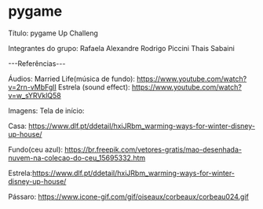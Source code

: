 # pygame

Título: pygame Up Challeng

Integrantes do grupo:
Rafaela Alexandre
Rodrigo Piccini
Thais Sabaini 



---Referências---

Áudios:
Married Life(música de fundo): https://www.youtube.com/watch?v=2rn-vMbFglI
Estrela (sound effect): https://www.youtube.com/watch?v=w_sYRVklQ58 


Imagens:
Tela de início: 

Casa: https://www.dlf.pt/ddetail/hxiJRbm_warming-ways-for-winter-disney-up-house/

Fundo(ceu azul): https://br.freepik.com/vetores-gratis/mao-desenhada-nuvem-na-colecao-do-ceu_15695332.htm

Estrela:https://www.dlf.pt/ddetail/hxiJRbm_warming-ways-for-winter-disney-up-house/ 

Pássaro: https://www.icone-gif.com/gif/oiseaux/corbeaux/corbeau024.gif






